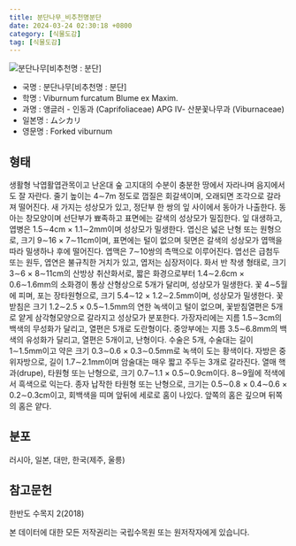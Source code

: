 ```yaml
---
title: 분단나무_비추천명분단
date: 2024-03-24 02:30:18 +0800
category: [식물도감]
tag: [식물도감]
---
```




![분단나무[비추천명 : 분단]](/fileUpload/plants/basic/Caprifoliaceae/Viburnum/16146/16146_1_th2.jpg)
- 국명 : 분단나무[비추천명 : 분단]
- 학명 : Viburnum furcatum Blume ex Maxim.
- 과명 : 앵글러 - 인동과 (Caprifoliaceae) APG Ⅳ- 산분꽃나무과 (Viburnaceae)
- 일본명 : ムシカリ
- 영문명 : Forked viburnum


## 형태
생활형 낙엽활엽관목이고 난온대 숲 고지대의 수분이 충분한 땅에서 자라나며 음지에서도 잘 자란다. 줄기 높이는 4∼7m 정도로 껍질은 회갈색이며, 오래되면 조각으로 갈라져 떨어진다. 새 가지는 성상모가 있고, 정단부 한 쌍의 잎 사이에서 동아가 나출한다. 동아는 창모양이며 선단부가 뾰족하고 표면에는 갈색의 성상모가 밀집한다. 잎 대생하고, 엽병은 1.5∼4cm × 1.1∼2mm이며 성상모가 밀생한다. 엽신은 넓은 난형 또는 원형으로, 크기 9∼16 × 7∼11cm이며, 표면에는 털이 없으며 뒷면은 갈색의 성상모가 엽맥을 따라 밀생하나 후에 떨어진다. 엽맥은 7∼10쌍의 측맥으로 이루어진다. 엽선은 급첨두 또는 원두, 엽연은 불규칙한 거치가 있고, 엽저는 심장저이다. 화서 반 착생 형태로, 크기 3∼6 × 8∼11cm의 산방상 취산화서로, 짧은 화경으로부터 1.4∼2.6cm × 0.6∼1.6mm의 소화경이 통상 산형상으로 5개가 달리며, 성상모가 밀생한다. 꽃 4∼5월에 피며, 포는 장타원형으로, 크기 5.4∼12 × 1.2∼2.5mm이며, 성상모가 밀생한다. 꽃받침은 크기 1.2∼2.5 × 0.5∼1.5mm의 연한 녹색이고 털이 없으며, 꽃받침열편은 5개로 얕게 삼각형모양으로 갈라지고 성상모가 분포한다. 가장자리에는 지름 1.5∼3cm의 백색의 무성화가 달리고, 열편은 5개로 도란형이다. 중앙부에는 지름 3.5∼6.8mm의 백색의 유성화가 달리고, 열편은 5개이고, 난형이다. 수술은 5개, 수술대는 길이 1∼1.5mm이고 약은 크기 0.3∼0.6 × 0.3∼0.5mm로 녹색이 도는 황색이다. 자방은 중위자방으로, 길이 1.7∼2.1mm이며 암술대는 매우 짧고 주두는 3개로 갈라진다. 열매 핵과(drupe), 타원형 또는 난형으로, 크기 0.7∼1.1 × 0.5∼0.9cm이다. 8∼9월에 적색에서 흑색으로 익는다. 종자 납작한 타원형 또는 난형으로, 크기는 0.5∼0.8 × 0.4∼0.6 × 0.2∼0.3cm이고, 회백색을 띠며 앞뒤에 세로로 홈이 나있다. 앞쪽의 홈은 깊으며 뒤쪽의 홈은 얕다.
## 분포
 러시아, 일본, 대만, 한국(제주, 울릉)
## 참고문헌
한반도 수목지 2(2018)






본 데이터에 대한 모든 저작권리는 국립수목원 또는 원저작자에게 있습니다.
